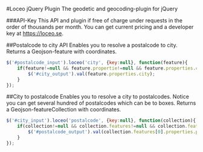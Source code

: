 #Loceo jQuery Plugin
The geodetic and geocoding-plugin for jQuery

###API-Key
This API and plugin if free of charge under requests in the order of thousands per month. You can get current pricing and a developer key at https://loceo.se.


##Postalcode to city API
Enables you to resolve a postalcode to city. Returns a Geojson-feature with coordinates.

```javascript
$('#postalcode_input').loceo('city', {key:null}, function(feature){
	if(feature!=null && feature.propertie!=null && feature.properties.city!=null){
		$('#city_output').val(feature.properties.city);
	}
});
```


##City to postalcode
Enables you to resolve a city to postalcodes. Notice you can get several hundred of postalcodes which can be to boxes. Returns a Geojson-featureCollection with coordinates.

```javascript
$('#city_input').loceo('postalcode', {key:null}, function(collection){
	if(collection!=null && collection.features!=null && collection.features.length>0){
		$('#postalcode_output').val(collection.features[0].properties.postalcode);
	}
});
```
